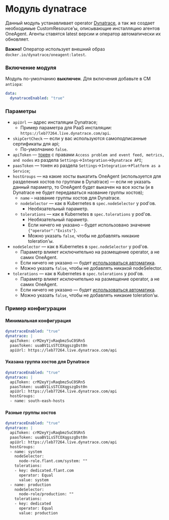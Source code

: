 Модуль dynatrace
================

Данный модуль устанавливает operator [Dynatrace](https://www.dynatrace.com/), а так же создает необходимые CustomResource'ы, описывающие инсталляцию агентов OneAgent. Агенты ставятся latest версии и оператор автоматически их обновляет.

**Важно!** Оператор использует внешний образ `docker.io/dynatrace/oneagent:latest`.

### Включение модуля

Модуль по-умолчанию **выключен**. Для включения добавьте в CM `antiopa`:

```yaml
data:
  dynatraceEnabled: "true"
```

### Параметры

* `apiUrl` — адрес инсталяции Dynatrace;
    * Пример параметра для PaaS инсталяции: `https://leb77264.live.dynatrace.com/api`.
* `skipCertCheck` — если у вас используются самоподписанные сертификаты для api;
    * По-умолчанию `false`.
* `apiToken` — [токен](https://www.dynatrace.com/support/help/reference/dynatrace-concepts/what-is-an-access-token/) с правами `Access problem and event feed, metrics, and nodes` из раздела `Settings`->`Integration`->`Dynatrace API`;
* `paasToken` — токен из раздела `Settings`->`Integration`->`Platform as a Service`;
* `hostGroups` — на какие хосты выкатить OneAgent (используется для разделения хостов по группам в Dynatrace) — если не указать данный параметр, тo OneAgent будет выкачен на все хосты (и в Dynatrace не будет передаваться название группы хостов);
    * `name` – название группы хостов для Dynatrace.
    * `nodeSelector` — как в Kubernetes в `spec.nodeSelector` у pod'ов.
        * Необязательный параметр.
    * `tolerations` — как в Kubernetes в `spec.tolerations` у pod'ов.
        * Необязательный параметр.
        * Если ничего не указано – будет использовано значение `{"operator":"Exists"}`.
        * Можно указать `false`, чтобы не добавлять никакие toleration'ы.
* `nodeSelector` — как в Kubernetes в `spec.nodeSelector` у pod'ов.
    * Параметр влияет исключительно на размещение operator, а не самих OneAgent.
    * Если ничего не указано — будет [использоваться автоматика](/README.md#выделение-узлов-под-определенный-вид-нагрузки).
    * Можно указать `false`, чтобы не добавлять никакой nodeSelector.
* `tolerations` — как в Kubernetes в `spec.tolerations` у pod'ов.
    * Параметр влияет исключительно на размещение operator, а не самих OneAgent.
    * Если ничего не указано — будет [использоваться автоматика](/README.md#выделение-узлов-под-определенный-вид-нагрузки).
    * Можно указать `false`, чтобы не добавлять никакие toleration'ы.

### Пример конфигурации


#### Минимальная конфигурация
```yaml
dynatraceEnabled: "true"
dynatrace: |
  apiToken: crM2eyYjvRaqbmz5uC0SRn5
  paasToken: uuaBV1LsSTCOXqgszgDst0n
  apiUrl: https://leb77264.live.dynatrace.com/api
```

#### Указана группа хостов для Dynatrace

```yaml
dynatraceEnabled: "true"
dynatrace: |
  apiToken: crM2eyYjvRaqbmz5uC0SRn5
  paasToken: uuaBV1LsSTCOXqgszgDst0n
  apiUrl: https://leb77264.live.dynatrace.com/api
  hostGroups:
  - name: south-eash-hosts
```

#### Разные группы хостов
```yaml
dynatraceEnabled: "true"
dynatrace: |
  apiToken: crM2eyYjvRaqbmz5uC0SRn5
  paasToken: uuaBV1LsSTCOXqgszgDst0n
  apiUrl: https://leb77264.live.dynatrace.com/api
  hostGroups:
  - name: system
    nodeSelector:
      node-role.flant.com/system: ""
    tolerations:
    - key: dedicated.flant.com
      operator: Equal
      value: system
  - name: production
    nodeSelector:
      node-role/production: ""
    tolerations:
    - key: dedicated
      operator: Equal
      value: production
```
